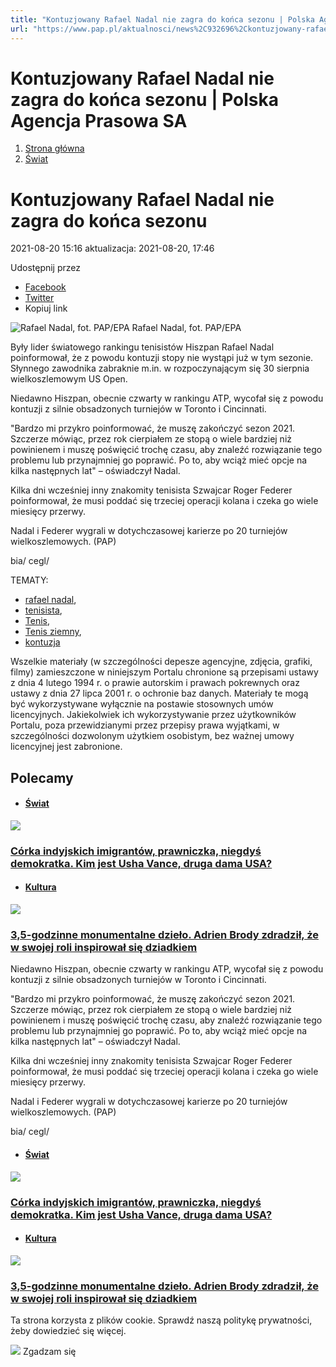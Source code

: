 ```yaml
---
title: "Kontuzjowany Rafael Nadal nie zagra do końca sezonu | Polska Agencja Prasowa SA"
url: "https://www.pap.pl/aktualnosci/news%2C932696%2Ckontuzjowany-rafael-nadal-nie-zagra-do-konca-sezonu.html"
---
```


# Kontuzjowany Rafael Nadal nie zagra do końca sezonu | Polska Agencja Prasowa SA














1. [Strona główna](/)
2. [Świat](/list-of-articles/48)









# Kontuzjowany Rafael Nadal nie zagra do końca sezonu









 2021\-08\-20 15:16 aktualizacja: 2021\-08\-20, 17:46 






 Udostępnij przez
 
* [Facebook](https://www.facebook.com/sharer/sharer.php?u=https://www.pap.pl/aktualnosci/news%2C932696%2Ckontuzjowany-rafael-nadal-nie-zagra-do-konca-sezonu.html)
* [Twitter](https://twitter.com/intent/tweet?url=https://www.pap.pl/aktualnosci/news%2C932696%2Ckontuzjowany-rafael-nadal-nie-zagra-do-konca-sezonu.html)
* Kopiuj link








![Rafael Nadal, fot. PAP/EPA](/sites/default/files/styles/main_image/public/202108/pap_20210611_2JL.jpg?itok=fNjsNXvL)
Rafael Nadal, fot. PAP/EPA

Były lider światowego rankingu tenisistów Hiszpan Rafael Nadal poinformował, że z powodu kontuzji stopy nie wystąpi już w tym sezonie. Słynnego zawodnika zabraknie m.in. w rozpoczynającym się 30 sierpnia wielkoszlemowym US Open.







Niedawno Hiszpan, obecnie czwarty w rankingu ATP, wycofał się z powodu kontuzji z silnie obsadzonych turniejów w Toronto i Cincinnati.



"Bardzo mi przykro poinformować, że muszę zakończyć sezon 2021\. Szczerze mówiąc, przez rok cierpiałem ze stopą o wiele bardziej niż powinienem i muszę poświęcić trochę czasu, aby znaleźć rozwiązanie tego problemu lub przynajmniej go poprawić. Po to, aby wciąż mieć opcje na kilka następnych lat" – oświadczył Nadal.



Kilka dni wcześniej inny znakomity tenisista Szwajcar Roger Federer poinformował, że musi poddać się trzeciej operacji kolana i czeka go wiele miesięcy przerwy.


Nadal i Federer wygrali w dotychczasowej karierze po 20 turniejów wielkoszlemowych. (PAP)


bia/ cegl/





TEMATY:
* [rafael nadal](/aktualnosci/index%2C1%2C%2Crafael-nadal.html),
* [tenisista](/aktualnosci/index%2C1%2C%2Ctenisista.html),
* [Tenis](/aktualnosci/index%2C1%2C%2Ctenis.html),
* [Tenis ziemny](/aktualnosci/index%2C1%2C%2Ctenis-ziemny.html),
* [kontuzja](/aktualnosci/index%2C1%2C%2Ckontuzja.html)







Wszelkie materiały (w szczególności depesze agencyjne, zdjęcia, grafiki, filmy) zamieszczone w niniejszym Portalu chronione są przepisami ustawy z dnia 4 lutego 1994 r. o prawie autorskim i prawach pokrewnych oraz ustawy z dnia 27 lipca 2001 r. o ochronie baz danych. Materiały te mogą być wykorzystywane wyłącznie na postawie stosownych umów licencyjnych. Jakiekolwiek ich wykorzystywanie przez użytkowników Portalu, poza przewidzianymi przez przepisy prawa wyjątkami, w szczególności dozwolonym użytkiem osobistym, bez ważnej umowy licencyjnej jest zabronione.








## Polecamy





* #### [Świat](/list-of-articles/48)

[![](/sites/default/files/styles/main_image/public/202501/pap_20250120_3F3.jpg?h=de9ae349&itok=BFKQemLl)](/aktualnosci/corka-indyjskich-imigrantow-prawniczka-niegdys-demokratka-kim-jest-usha-vance-druga)


### [Córka indyjskich imigrantów, prawniczka, niegdyś demokratka. Kim jest Usha Vance, druga dama USA?](/aktualnosci/corka-indyjskich-imigrantow-prawniczka-niegdys-demokratka-kim-jest-usha-vance-druga)
* #### [Kultura](/list-of-articles/45)

[![](/sites/default/files/styles/main_image/public/202501/pap_20250117_0NT.jpg?h=8f3c4420&itok=5T8Hk6tM)](/aktualnosci/35-godzinne-monumentalne-dzielo-adrien-brody-zdradzil-ze-w-swojej-roli-inspirowal-sie)


### [3,5\-godzinne monumentalne dzieło. Adrien Brody zdradził, że w swojej roli inspirował się dziadkiem](/aktualnosci/35-godzinne-monumentalne-dzielo-adrien-brody-zdradzil-ze-w-swojej-roli-inspirowal-sie)

























Niedawno Hiszpan, obecnie czwarty w rankingu ATP, wycofał się z powodu kontuzji z silnie obsadzonych turniejów w Toronto i Cincinnati.



"Bardzo mi przykro poinformować, że muszę zakończyć sezon 2021\. Szczerze mówiąc, przez rok cierpiałem ze stopą o wiele bardziej niż powinienem i muszę poświęcić trochę czasu, aby znaleźć rozwiązanie tego problemu lub przynajmniej go poprawić. Po to, aby wciąż mieć opcje na kilka następnych lat" – oświadczył Nadal.



Kilka dni wcześniej inny znakomity tenisista Szwajcar Roger Federer poinformował, że musi poddać się trzeciej operacji kolana i czeka go wiele miesięcy przerwy.


Nadal i Federer wygrali w dotychczasowej karierze po 20 turniejów wielkoszlemowych. (PAP)


bia/ cegl/





* #### [Świat](/list-of-articles/48)

[![](/sites/default/files/styles/main_image/public/202501/pap_20250120_3F3.jpg?h=de9ae349&itok=BFKQemLl)](/aktualnosci/corka-indyjskich-imigrantow-prawniczka-niegdys-demokratka-kim-jest-usha-vance-druga)


### [Córka indyjskich imigrantów, prawniczka, niegdyś demokratka. Kim jest Usha Vance, druga dama USA?](/aktualnosci/corka-indyjskich-imigrantow-prawniczka-niegdys-demokratka-kim-jest-usha-vance-druga)
* #### [Kultura](/list-of-articles/45)

[![](/sites/default/files/styles/main_image/public/202501/pap_20250117_0NT.jpg?h=8f3c4420&itok=5T8Hk6tM)](/aktualnosci/35-godzinne-monumentalne-dzielo-adrien-brody-zdradzil-ze-w-swojej-roli-inspirowal-sie)


### [3,5\-godzinne monumentalne dzieło. Adrien Brody zdradził, że w swojej roli inspirował się dziadkiem](/aktualnosci/35-godzinne-monumentalne-dzielo-adrien-brody-zdradzil-ze-w-swojej-roli-inspirowal-sie)




 Ta strona korzysta z plików cookie. Sprawdź naszą politykę prywatności, żeby dowiedzieć się więcej.
 

![](/themes/pap/assets/images/ok.png) Zgadzam się
 






